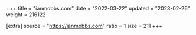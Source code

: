 +++
title = "ianmobbs.com"
date = "2022-03-22"
updated = "2023-02-26"
weight = 216122

[extra]
source = "https://ianmobbs.com"
ratio = 1
size = 211
+++
